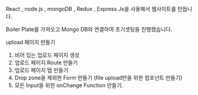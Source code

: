 React , node.js , mongoDB , Redux , Express Js을 사용해서 웹사이트를 만듭니다.

Boiler Plate를 가져오고 Mongo DB와 연결하여 초기셋팅을 진행했습니다.

upload 페이지 만들기
1. 비어 있는 업로드 페이지 생성
2. 업로드 페이지 Route 만들기
3. 업로드 페이지 탭 만들기
4. Drop zone을 제외한 Form 만들기 (file upload만을 위한 컴포넌트 만들기)
5. 모든 Input을 위한 onChange Function 만들기.